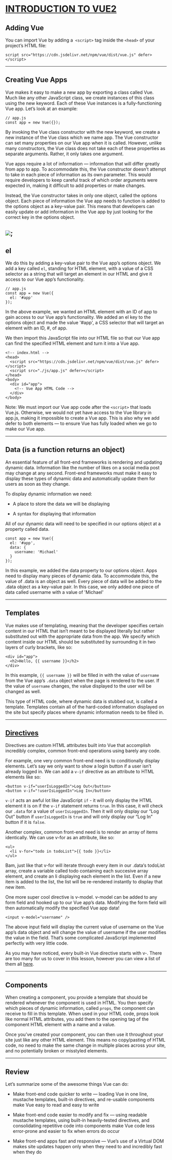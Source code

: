 # [INTRODUCTION TO VUE2](https://v2.vuejs.org/v2/guide/)
## Adding Vue
You can import Vue by adding a` <script>` tag inside the `<head>` of your project’s HTML file:

```
script src="https://cdn.jsdelivr.net/npm/vue/dist/vue.js" defer></script>
```
---

## Creating Vue Apps
Vue makes it easy to make a new app by exporting a class called Vue. Much like any other JavaScript class, we create instances of this class using the new keyword. Each of these Vue instances is a fully-functioning Vue app. Let’s look at an example:

```
// app.js
const app = new Vue({});
```

By invoking the Vue class constructor with the new keyword, we create a new instance of the Vue class which we name app. The Vue constructor can set many properties on our Vue app when it is called. However, unlike many constructors, the Vue class does not take each of these properties as separate arguments. Rather, it only takes one argument.

Vue apps require a lot of information — information that will differ greatly from app to app. To accommodate this, the Vue constructor doesn’t attempt to take in each piece of information as its own parameter. This would require developers to keep careful track of which order arguments were expected in, making it difficult to add properties or make changes.

Instead, the Vue constructor takes in only one object, called the options object. Each piece of information the Vue app needs to function is added to the options object as a key-value pair. This means that developers can easily update or add information in the Vue app by just looking for the correct key in the options object.

![](option-object-diagram.png);
---

## el
We do this by adding a key-value pair to the Vue app’s options object. We add a key called `el`, standing for HTML element, with a value of a CSS selector as a string that will target an element in our HTML and give it access to our Vue app’s functionality.

```
// app.js
const app = new Vue({
  el: '#app'
});
```

In the above example, we wanted an HTML element with an ID of app to gain access to our Vue app’s functionality. We added an el key to the options object and made the value '#app', a CSS selector that will target an element with an ID, #, of app.

We then import this JavaScript file into our HTML file so that our Vue app can find the specified HTML element and turn it into a Vue app.


```
<!-- index.html -->
<head>
  <script src="https://cdn.jsdelivr.net/npm/vue/dist/vue.js" defer></script>
  <script src="./js/app.js" defer></script>
</head>
<body>
  <div id="app">
    <!-- Vue App HTML Code -->
  </div>
</body>

```

Note: We must import our Vue app code after the `<script>` that loads Vue.js. Otherwise, we would not yet have access to the Vue library in app.js, making it impossible to create a Vue app. This is also why we add defer to both elements — to ensure Vue has fully loaded when we go to make our Vue app.

---
## Data (is a function returns an object)
An essential feature of all front-end frameworks is rendering and updating dynamic data. Information like the number of likes on a social media post may change at any second. Front-end frameworks must make it easy to display these types of dynamic data and automatically update them for users as soon as they change.

To display dynamic information we need:

 - A place to store the data we will be displaying

 - A syntax for displaying that information


All of our dynamic data will need to be specified in our options object at a property called data.

```
const app = new Vue({
  el: '#app',
  data: {
    username: 'Michael'
  }
});
```

In this example, we added the data property to our options object. Apps need to display many pieces of dynamic data. To accommodate this, the value of .data is an object as well. Every piece of data will be added to the .data object as a key-value pair. In this case, we only added one piece of data called username with a value of 'Michael'

---

## Templates
Vue makes use of templating, meaning that the developer specifies certain content in our HTML that isn’t meant to be displayed literally but rather substituted out with the appropriate data from the app. We specify which content inside our HTML should be substituted by surrounding it in two layers of curly brackets, like so:

```
<div id="app">
  <h2>Hello, {{ username }}</h2>
</div>
```

In this example, `{{ username }}` will be filled in with the value of `username` from the Vue app’s `.data` object when the page is rendered to the user. If the value of `username` changes, the value displayed to the user will be changed as well.


This type of HTML code, where dynamic data is stubbed out, is called a template. Templates contain all of the hard-coded information displayed on the site but specify places where dynamic information needs to be filled in.

---
## [Directives](https://vuejs.org/api/#Directives)
Directives are custom HTML attributes built into Vue that accomplish incredibly complex, common front-end operations using barely any code.

For example, one very common front-end need is to conditionally display elements. Let’s say we only want to show a login button if a user isn’t already logged in. We can add a `v-if` directive as an attribute to HTML elements like so:

```
<button v-if="userIsLoggedIn">Log Out</button>
<button v-if="!userIsLoggedIn">Log In</button>
```

`v-if` acts an awful lot like JavaScript `if` - it will only display the HTML element it is on if the `v-if` statement returns `true`. In this case, it will check our `.data` for a value of `userIsLoggedIn`. Then it will only display our “Log Out” button if `userIsLoggedIn` is `true` and will only display our “Log In” button if it is `false`.


Another complex, common front-end need is to render an array of items identically. We can use v-for as an attribute, like so:

```
<ul>
  <li v-for="todo in todoList">{{ todo }}</li>
</ul>
```
Bam, just like that v-for will iterate through every item in our .data‘s todoList array, create a variable called todo containing each succesive array element, and create an li displaying each element in the list. Even if a new item is added to the list, the list will be re-rendered instantly to display that new item.

One more super cool directive is v-model. v-model can be added to any form field and hooked up to our Vue app’s data. Modifying the form field will then automatically modify the specified Vue app data!

```
<input v-model="username" />
```

The above input field will display the current value of username on the Vue app’s data object and will change the value of username if the user modifies the value in the field. That’s some complicated JavaScript implemented perfectly with very little code.

As you may have noticed, every built-in Vue directive starts with v-. There are too many for us to cover in this lesson, however you can view a list of them all [here](https://vuejs.org/api/#Directives).

---
## Components
When creating a component, you provide a template that should be rendered whenever the component is used in HTML. You then specify which pieces of dynamic information, called `props`, the component can receive to fill in this template. When used in your HTML code, props look like normal HTML attributes, you add them to the opening tag of the component HTML element with a name and a value.

Once you’ve created your component, you can then use it throughout your site just like any other HTML element. This means no copy/pasting of HTML code, no need to make the same change in multiple places across your site, and no potentially broken or misstyled elements.

---
## Review
Let’s summarize some of the awesome things Vue can do:

- Make front-end code quicker to write — loading Vue in one line, mustache templates, built-in directives, and re-usable components make Vue easy to read and easy to write
  
- Make front-end code easier to modify and fix — using readable mustache templates, using built-in heavily-tested directives, and consolidating repetitive code into components make Vue code less error-prone and easier to fix when errors do occur
  
- Make front-end apps fast and responsive — Vue’s use of a Virtual DOM makes site updates happen only when they need to and incredibly fast when they do
